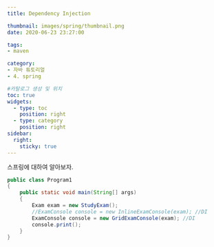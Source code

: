 ```yaml
---
title: Dependency Injection

thumbnail: images/spring/thumbnail.png
date: 2020-06-23 23:27:00

tags: 
- maven

category:
- 자바 튜토리얼
- 4. spring

#카탈로그 생성 및 위치
toc: true
widgets:
  - type: toc
    position: right
  - type: category
    position: right
sidebar:
  right:
    sticky: true
---
```


스프링에 대하여 알아보자.
<!-- more -->

```java
public class Program1 
{
	public static void main(String[] args) 
	{
		Exam exam = new StudyExam();
		//ExamConsole console = new InlineExamConsole(exam); //DI
		ExamConsole console = new GridExamConsole(exam); //DI
		console.print();
	}
}
```
